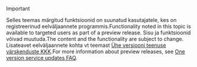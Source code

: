> [!IMPORTANT]
> <span data-ttu-id="30a22-101">Selles teemas märgitud funktsioonid on suunatud kasutajatele, kes on registreerinud eelväljaannete programmis.</span><span class="sxs-lookup"><span data-stu-id="30a22-101">Functionality noted in this topic is available to targeted users as part of a preview release.</span></span> <span data-ttu-id="30a22-102">Sisu ja funktsioonid võivad muutuda.</span><span class="sxs-lookup"><span data-stu-id="30a22-102">The content and the functionality are subject to change.</span></span> <span data-ttu-id="30a22-103">Lisateavet eelväljaannete kohta vt teemast [Ühe versiooni teenuse värskenduste KKK](https://docs.microsoft.com/en-us/dynamics365/unified-operations/fin-and-ops/get-started/one-version).</span><span class="sxs-lookup"><span data-stu-id="30a22-103">For more information about preview releases, see [One version service updates FAQ](https://docs.microsoft.com/en-us/dynamics365/unified-operations/fin-and-ops/get-started/one-version).</span></span>
